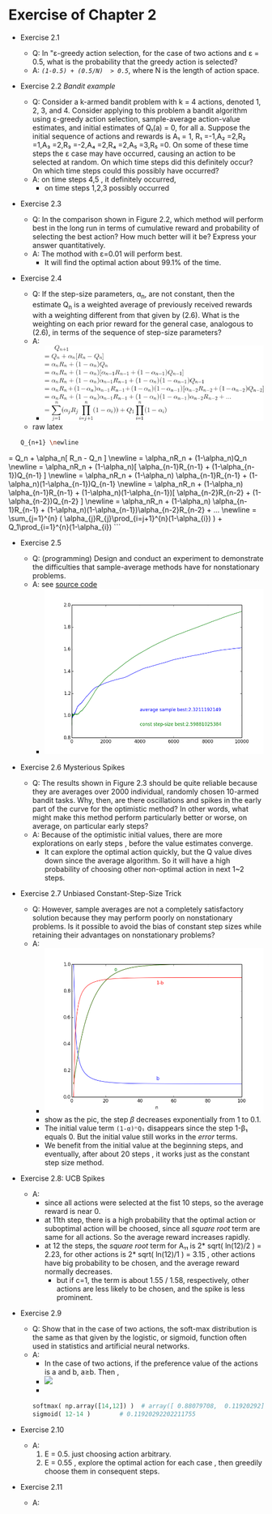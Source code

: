 
# Exercise of Chapter 2

- Exercise 2.1 
    - Q: In "ε-greedy action selection, for the case of two actions and ε = 0.5, what is the probability that the greedy action is selected?
    - A: *`(1-0.5) + (0.5/N)  > 0.5`*,  where N is the length of action space.

- Exercise 2.2  *Bandit example*
    - Q: Consider a k-armed bandit problem with k = 4 actions, denoted 1, 2, 3, and 4. Consider applying to this problem a bandit algorithm using ε-greedy action selection, sample-average action-value estimates, and initial estimates of Q₁(a) = 0, for all a. Suppose the initial sequence of actions and rewards is A₁ = 1, R₁ =-1,A₂ =2,R₂ =1,A₃ =2,R₃ =-2,A₄ =2,R₄ =2,A₅ =3,R₅ =0. On some of these time steps the ε case may have occurred, causing an action to be selected at random. On which time steps did this definitely occur? On which time steps could this possibly have occurred?
    - A: on time steps 4,5 , it definitely occurred, 
        - on time steps 1,2,3  possibly occurred

- Exercise 2.3 
    - Q: In the comparison shown in Figure 2.2, which method will perform best in the long run in terms of cumulative reward and probability of selecting the best action? How much better will it be? Express your answer quantitatively.
    - A: The mothod with ε=0.01 will perform best.  
        - It will find the optimal action about 99.1% of the time.

- Exercise 2.4 
    - Q: If the step-size parameters, α<sub>n</sub>, are not constant, then the estimate Q<sub>n</sub> is a weighted average of previously received rewards with a weighting different from that given by (2.6). What is the weighting on each prior reward for the general case, analogous to (2.6), in terms of the sequence of step-size parameters?
    - A:
        - ![](exec2.4.gif)
    - raw latex
    ```bash
    Q_{n+1} \newline
= Q_n + \alpha_n[ R_n - Q_n ] \newline
= \alpha_nR_n + (1-\alpha_n)Q_n \newline
= \alpha_nR_n + (1-\alpha_n)[ \alpha_{n-1}R_{n-1} + (1-\alpha_{n-1})Q_{n-1} ] \newline
= \alpha_nR_n + (1-\alpha_n) \alpha_{n-1}R_{n-1} + (1-\alpha_n)(1-\alpha_{n-1})Q_{n-1} \newline
= \alpha_nR_n + (1-\alpha_n) \alpha_{n-1}R_{n-1} + (1-\alpha_n)(1-\alpha_{n-1})[ \alpha_{n-2}R_{n-2} + (1-\alpha_{n-2})Q_{n-2} ] \newline
= \alpha_nR_n + (1-\alpha_n) \alpha_{n-1}R_{n-1} + (1-\alpha_n)(1-\alpha_{n-1})\alpha_{n-2}R_{n-2} + ... \newline
= \sum_{j=1}^{n} ( \alpha_{j}R_{j}\prod_{i=j+1}^{n}(1-\alpha_{i}) ) + Q_1\prod_{i=1}^{n}(1-\alpha_{i})
    ```

- Exercise 2.5
    - Q: (programming) Design and conduct an experiment to demonstrate the difficulties that sample-average methods have for nonstationary problems.
    - A: see [source code](exec2.5.py)
        - ![](exec2.5.png)

- Exercise 2.6  Mysterious Spikes 
    - Q: The results shown in Figure 2.3 should be quite reliable because they are averages over 2000 individual, randomly chosen 10-armed bandit tasks. Why, then, are there oscillations and spikes in the early part of the curve for the optimistic method? In other words, what might make this method perform particularly better or worse, on average, on particular early steps?
    - A: Because of the optimistic initial values,  there are more explorations  on early steps , before the value estimates converge.
        - It can explore the optimal action quickly, but the Q value dives down since the average algorithm. So it will have a high probability of choosing other non-optimal action in next 1~2 steps.

- Exercise 2.7 Unbiased Constant-Step-Size Trick
    - Q: However, sample averages are not a completely satisfactory solution because they may perform poorly on nonstationary problems. Is it possible to avoid the bias of constant step sizes while retaining their advantages on nonstationary problems? 
    - A:
        - ![](exec2.7.png)
        - show as the pic,  the step *β* decreases exponentially from 1 to 0.1. 
        - The initial value term `(1-α)ⁿQ₁`  disappears since the step 1-β₁ equals 0.  But the initial value still works in the *error* terms. 
        - We benefit from the initial value at the beginning steps, and eventually, after about 20 steps , it works just as the constant step size method.

- Exercise 2.8: UCB Spikes
    - A:
        - since all actions were selected at the fist 10 steps,  so the average reward is near 0.
        - at 11th step,  there is a high probability that the optimal action or suboptimal action  will be choosed, since all *square root* term are same for all actions. So the average reward increases rapidly.
        - at 12 the steps, the *square root* term for A₁₁ is 2* sqrt( ln(12)/2 ) = 2.23,  for other actions is  2* sqrt( ln(12)/1 ) = 3.15 , other actions have big probability to be chosen, and the average reward normally decreases.
            - but if c=1,  the term is about 1.55 / 1.58, respectively,  other actions are less likely to be chosen, and the spike is less prominent.

- Exercise 2.9 
    - Q: Show that in the case of two actions, the soft-max distribution is the same as that given by the logistic, or sigmoid, function often used in statistics and artificial neural networks.
    - A: 
        - In the case of two actions, if the preference value of the actions is a and b,  a≥b.  Then ,
        - ![](https://raw.githubusercontent.com/mebusy/notes/master/imgs/softmax-sigmoid.gif)
        - 
        ```python
        softmax( np.array([14,12]) )  # array([ 0.88079708,  0.11920292])
        sigmoid( 12-14 )        # 0.11920292202211755
        ```

- Exercise 2.10
    - A: 
        1. E = 0.5.  just choosing action arbitrary.
        2. E = 0.55 ,  explore the optimal action for each case ,  then greedily choose them in consequent steps. 

- Exercise 2.11
    - A: 




